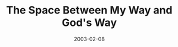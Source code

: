 ---
layout: message
category: message
series: "The Space Between"
title: "The Space Between My Way and God's Way"
date: 2003-02-08
message_id: 243
---